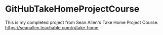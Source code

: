 # GitHubTakeHomeProjectCourse
This is my completed project from Sean Allen's Take Home Project Course: https://seanallen.teachable.com/p/take-home
